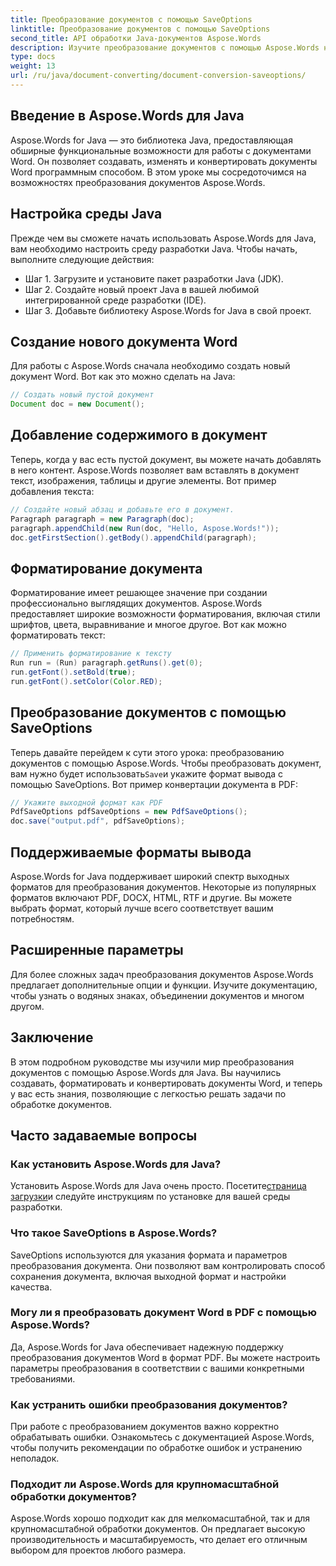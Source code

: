 ```yaml
---
title: Преобразование документов с помощью SaveOptions
linktitle: Преобразование документов с помощью SaveOptions
second_title: API обработки Java-документов Aspose.Words
description: Изучите преобразование документов с помощью Aspose.Words на Java. Пошаговое руководство, примеры кода и часто задаваемые вопросы по плавному преобразованию Word в PDF.
type: docs
weight: 13
url: /ru/java/document-converting/document-conversion-saveoptions/
---
```


## Введение в Aspose.Words для Java

Aspose.Words for Java — это библиотека Java, предоставляющая обширные функциональные возможности для работы с документами Word. Он позволяет создавать, изменять и конвертировать документы Word программным способом. В этом уроке мы сосредоточимся на возможностях преобразования документов Aspose.Words.

## Настройка среды Java

Прежде чем вы сможете начать использовать Aspose.Words для Java, вам необходимо настроить среду разработки Java. Чтобы начать, выполните следующие действия:

- Шаг 1. Загрузите и установите пакет разработки Java (JDK).
- Шаг 2. Создайте новый проект Java в вашей любимой интегрированной среде разработки (IDE).
- Шаг 3. Добавьте библиотеку Aspose.Words for Java в свой проект.

## Создание нового документа Word

Для работы с Aspose.Words сначала необходимо создать новый документ Word. Вот как это можно сделать на Java:

```java
// Создать новый пустой документ
Document doc = new Document();
```

## Добавление содержимого в документ

Теперь, когда у вас есть пустой документ, вы можете начать добавлять в него контент. Aspose.Words позволяет вам вставлять в документ текст, изображения, таблицы и другие элементы. Вот пример добавления текста:

```java
// Создайте новый абзац и добавьте его в документ.
Paragraph paragraph = new Paragraph(doc);
paragraph.appendChild(new Run(doc, "Hello, Aspose.Words!"));
doc.getFirstSection().getBody().appendChild(paragraph);
```

## Форматирование документа

Форматирование имеет решающее значение при создании профессионально выглядящих документов. Aspose.Words предоставляет широкие возможности форматирования, включая стили шрифтов, цвета, выравнивание и многое другое. Вот как можно форматировать текст:

```java
// Применить форматирование к тексту
Run run = (Run) paragraph.getRuns().get(0);
run.getFont().setBold(true);
run.getFont().setColor(Color.RED);
```

## Преобразование документов с помощью SaveOptions

 Теперь давайте перейдем к сути этого урока: преобразованию документов с помощью Aspose.Words. Чтобы преобразовать документ, вам нужно будет использовать`Save`и укажите формат вывода с помощью SaveOptions. Вот пример конвертации документа в PDF:

```java
// Укажите выходной формат как PDF
PdfSaveOptions pdfSaveOptions = new PdfSaveOptions();
doc.save("output.pdf", pdfSaveOptions);
```

## Поддерживаемые форматы вывода

Aspose.Words for Java поддерживает широкий спектр выходных форматов для преобразования документов. Некоторые из популярных форматов включают PDF, DOCX, HTML, RTF и другие. Вы можете выбрать формат, который лучше всего соответствует вашим потребностям.

## Расширенные параметры

Для более сложных задач преобразования документов Aspose.Words предлагает дополнительные опции и функции. Изучите документацию, чтобы узнать о водяных знаках, объединении документов и многом другом.

## Заключение

В этом подробном руководстве мы изучили мир преобразования документов с помощью Aspose.Words для Java. Вы научились создавать, форматировать и конвертировать документы Word, и теперь у вас есть знания, позволяющие с легкостью решать задачи по обработке документов.

## Часто задаваемые вопросы

### Как установить Aspose.Words для Java?

 Установить Aspose.Words для Java очень просто. Посетите[страница загрузки](https://releases.aspose.com/words/java/)и следуйте инструкциям по установке для вашей среды разработки.

### Что такое SaveOptions в Aspose.Words?

SaveOptions используются для указания формата и параметров преобразования документа. Они позволяют вам контролировать способ сохранения документа, включая выходной формат и настройки качества.

### Могу ли я преобразовать документ Word в PDF с помощью Aspose.Words?

Да, Aspose.Words for Java обеспечивает надежную поддержку преобразования документов Word в формат PDF. Вы можете настроить параметры преобразования в соответствии с вашими конкретными требованиями.

### Как устранить ошибки преобразования документов?

При работе с преобразованием документов важно корректно обрабатывать ошибки. Ознакомьтесь с документацией Aspose.Words, чтобы получить рекомендации по обработке ошибок и устранению неполадок.

### Подходит ли Aspose.Words для крупномасштабной обработки документов?

Aspose.Words хорошо подходит как для мелкомасштабной, так и для крупномасштабной обработки документов. Он предлагает высокую производительность и масштабируемость, что делает его отличным выбором для проектов любого размера.